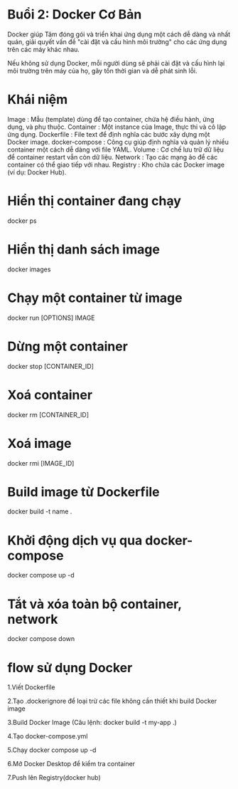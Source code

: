 # Buổi 2: Docker Cơ Bản

Docker giúp Tâm đóng gói và triển khai ứng dụng một cách dễ dàng và nhất quán, giải quyết vấn đề "cài đặt và cấu hình môi trường" cho các ứng dụng trên các máy khác nhau.

Nếu không sử dụng Docker, mỗi người dùng sẽ phải cài đặt và cấu hình lại môi trường trên máy của họ, gây tốn thời gian và dễ phát sinh lỗi.

# Khái niệm

Image : Mẫu (template) dùng để tạo container, chứa hệ điều hành, ứng dụng, và phụ thuộc.
Container : Một instance của Image, thực thi và cô lập ứng dụng.
Dockerfile : File text để định nghĩa các bước xây dựng một Docker image.
docker-compose : Công cụ giúp định nghĩa và quản lý nhiều container một cách dễ dàng với file YAML.
Volume : Cơ chế lưu trữ dữ liệu để container restart vẫn còn dữ liệu.
Network : Tạo các mạng ảo để các container có thể giao tiếp với nhau.
Registry : Kho chứa các Docker image (ví dụ: Docker Hub).

# Hiển thị container đang chạy
docker ps

# Hiển thị danh sách image
docker images

# Chạy một container từ image
docker run [OPTIONS] IMAGE

# Dừng một container
docker stop [CONTAINER_ID]

# Xoá container
docker rm [CONTAINER_ID]

# Xoá image
docker rmi [IMAGE_ID]

# Build image từ Dockerfile
docker build -t name .

# Khởi động dịch vụ qua docker-compose
docker compose up -d

# Tắt và xóa toàn bộ container, network
docker compose down

# flow sử dụng Docker
1.Viết Dockerfile 

2.Tạo .dockerignore để loại trừ các file không cần thiết khi build Docker image

3.Build Docker Image (Câu lệnh: docker build -t my-app .)

4.Tạo docker-compose.yml 

5.Chạy docker compose up -d

6.Mở Docker Desktop để kiểm tra container 

7.Push lên Registry(docker hub)

